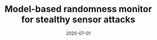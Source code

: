 ---
title: "Model-based randomness monitor for stealthy sensor attacks"
collection: publications
detail: "disabled"
# permalink: /publication/RandomnessMonitor-ACC20
# excerpt: 'This paper is about the number 3. The number 4 is left for future work.'
permalink: 'https://paulbonczek.github.io/projects/1_project/'
date: 2020-07-01
venue: '2020 American Control Conference (ACC)'
paperurl: '/files/pdf/publications/Model-based_Randomness_Monitor_for_Stealthy_Sensor_Attacks.pdf'
link: 'https://ieeexplore.ieee.org/abstract/document/9147412'
citation: 'Bonczek, P.J., <strong>Gao, S.</strong> and Bezzo, N., 2020, July. Model-based randomness monitor for stealthy sensor attacks. In 2020 American Control Conference (<strong>ACC</strong>) (pp. 2036-2042). IEEE.'
order_number: 30
---